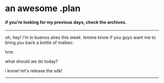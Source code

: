 # an awesome .plan

#### if you're looking for my previous days, check the archives.

---

oh, hey!  i'm in buenos aires this week.  lemme know if you guys want me to bring you back a bottle of malbec.

hrm.

what should we do today?

i know!  let's release the sdk!

---